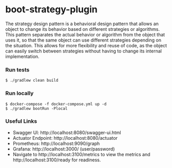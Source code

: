 # boot-strategy-plugin

The strategy design pattern is a behavioral design pattern that allows an object to change its behavior based on different strategies or algorithms. This pattern separates the actual behavior or algorithm from the object that uses it, so that the same object can use different strategies depending on the situation. This allows for more flexibility and reuse of code, as the object can easily switch between strategies without having to change its internal implementation.

### Run tests
`$ ./gradlew clean build`

### Run locally
```
$ docker-compose -f docker-compose.yml up -d
$ ./gradlew bootRun -Plocal
```

### Useful Links
* Swagger UI: http://localhost:8080/swagger-ui.html
* Actuator Endpoint: http://localhost:8080/actuator
* Prometheus: http://localhost:9090/graph
* Grafana: http://localhost:3000/ (user/password)
* Navigate to http://localhost:3100/metrics to view the metrics and http://localhost:3100/ready for readiness.
